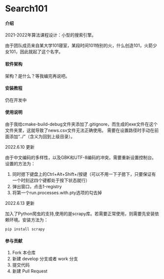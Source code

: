 # Search101

#### 介绍
2021-2022年算法课程设计：小型的搜索引擎。

由于团队成员来自某大学101寝室，某段时间101特别的火，什么创造101，火箭少女101，因此就起了这个名字。

#### 软件架构

架构？是什么？等我编完再说吧。

#### 安装教程

仍在开发中

#### 使用说明

由于我给cmake-build-debug文件夹添加了.gitignore，而生成的exe文件在这个文件夹里，这就导致了news.csv文件无法正确使用。
需要在设置路径时手动在前面添加“../”（含义为回到上级目录）。

2022.6.10 更新

由于中文编码的多样性，以及GBK和UTF-8编码的冲突，需要重新设置控制台。
设置的方法为：

1. 同时摁下键盘上的Ctrl+Alt+Shift+/按键（可以不用一下子摁下，只要保证有一个时刻这四个键都处于按下状态就行）
2. 弹出窗口，点击1-registry
3. 将第一个run.processes.with.pty选项的勾去掉

2022.6.13 更新

加入了Python爬虫的支持,使用的是scrapy库。若需要正常使用，则需要先安装依赖环境。安装方法为：

```
pip install scrapy
```

#### 参与贡献

1.  Fork 本仓库
2.  新建 develop 分支或者 work 分支
3.  提交代码
4.  新建 Pull Request

